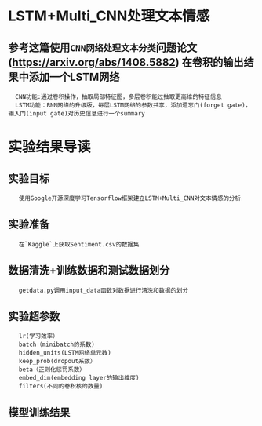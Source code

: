 LSTM+Multi_CNN处理文本情感
========================
  参考这篇使用`CNN网络处理文本分类`问题论文(https://arxiv.org/abs/1408.5882) 在卷积的输出结果中添加一个LSTM网络
  ------------
      CNN功能:通过卷积操作，抽取局部特征图，多层卷积能过抽取更高维的特征信息
      LSTM功能：RNN网络的升级版，每层LSTM网络的参数共享，添加遗忘门(forget gate)，输入门(input gate)对历史信息进行一个summary
 实验结果导读
 ============
   实验目标
   ------
       使用Google开源深度学习Tensorflow框架建立LSTM+Multi_CNN对文本情感的分析
   实验准备
   -------
       在`Kaggle`上获取Sentiment.csv的数据集
   数据清洗+训练数据和测试数据划分
   ------
       getdata.py调用input_data函数对数据进行清洗和数据的划分
   实验超参数
   ---------
       lr(学习效率）
       batch（minibatch的系数)
       hidden_units(LSTM网络单元数)
       keep_prob(dropout系数）
       beta（正则化惩罚系数）
       embed_dim(embedding layer的输出维度)
       filters(不同的卷积核的数量)
   模型训练结果
   -----------
   
   
       
       
 
      
  

